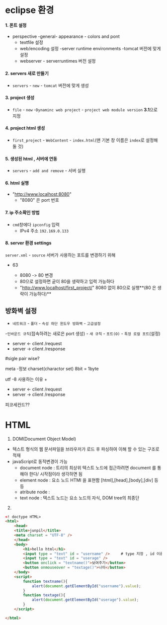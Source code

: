 # eclipse 환경 

#### 1. 폰트 설정
- perspective -general- appearance - colors and pont
  - textfile 설정
  - web/encoding 설정
  -server runtime environments -tomcat 버전에 맞게 설정
  - webserver - serverruntimes 버전 설정

#### 2. servers 새로 만들기 
- `servers` - `new` - `tomcat` 버전에 맞게 생성 

#### 3. project 생성
- `file` - `new` -`Dynaminc web project` - `project web module version` **3.1**으로 지정


#### 4. project html 생성
- `first_project`  - `WebContent` - `index.html`(맨 기본 창 이름은 `index`로 설정해 둘 것)



#### 5. 생성된 html , 서버에 연동 
- `servers` - `add and remove`   - 서버 실행


#### 6. html 실행
- "http://www.localhost:8080" 
  - "8080" 은 port 번호

#### 7. ip 주소확인 방법
- `cmd`창에다  `ipconfig` 입력 
  - IPv4 주소 `192.169.0.133`

#### 8. server 환경 settings

`server.xml` - `source`
서버가 사용하는 포트를 변경하기 위해
- 63  <Connector connectionTimeout="20000" port="8080" protocol="HTTP/1.1" redirectPort="8443"/>
  - 8080 -> 80 변경
  - 80으로 설정하면 굳이 80을 생략하고 입력 가능하다
  - "http://www.localhost/first_project/"  8080 없이 80으로 실행**(80 은 생략이 가능하다)**

## 방화벽 설정

- `네트워크` - `폴더` - `속성 하단 윈도우 방화벽` - `고급설정`

-`인바운드 규칙`(접속하려는 새로은 port 생성) - `새 규칙` - `포트(O)` - `특정 로컬 포트`(설정)




- server   <-  client  /request
- server	 ->	 client  /response


#sigle pair wise?

meta -정보 charset(charactor set) 
8bit = 1byte

utf -8  사용하는 이유
+
- server   <-  client  /request
- server	 ->	 client  /response

피코세컨드??

# HTML

1. DOM(Document Object Model)
- 텍스트 형식의 웹 문서파일을 브라우저가 로드 후 파싱하여 이해 할 수 있는 구조로 적재
- javaScript로 동적변경이 가능
  - document node : 트리의 최상위 텍스트 노드에 접근하려면 document 를 통해야 한다/ 시작점이라 생각하면 됨
  - element node : 요소 노드 HTMl 을 표현함 [html],[head],[body],[div] 등등
  - atribute node :
  - text node : 텍스트 노드는 요소 노드의 자식, DOM tree의 최종단
  
2. 

```html
<! doctype HTML>
<html>
	<head>
	<title>junpil</title>
	<meta charset = "UTF-8" />
	</head>
	<body>
		<h1>hello html</h1>
		<input type = "text" id = "username" />     # type 지정 , id 이름 만들어 주기
		<input type = "text" id = "userage" />      
		<button onclick = "textname()">보여주기</button>
		<button onmouseover = "textage()">나이</button>
	</body>
	<script>
		function textname(){
			alert(document.getElementById("username").value); 
		}
		function textage(){
			alert(document.getElementById("userage").value);
		}
	</script>

</html>
```
